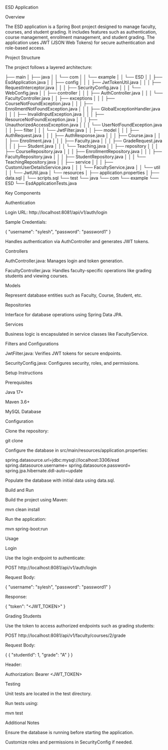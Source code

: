 ESD Application

Overview

The ESD application is a Spring Boot project designed to manage faculty, courses, and student grading. It includes features such as authentication, course management, enrollment management, and student grading. The application uses JWT (JSON Web Tokens) for secure authentication and role-based access.

Project Structure

The project follows a layered architecture:

├── main
│   ├── java
│   │   └── com
│   │       └── example
│   │           └── ESD
│   │               ├── EsdApplication.java
│   │               ├── config
│   │               │   ├── JwtTokenUtil.java
│   │               │   ├── RequestInterceptor.java
│   │               │   ├── SecurityConfig.java
│   │               │   └── WebConfig.java
│   │               ├── controller
│   │               │   ├── AuthController.java
│   │               │   └── FacultyController.java
│   │               ├── exceptions
│   │               │   ├── CourseNotFoundException.java
│   │               │   ├── EnrollmentNotFoundException.java
│   │               │   ├── GlobalExceptionHandler.java
│   │               │   ├── InvalidInputException.java
│   │               │   ├── ResourceNotFoundException.java
│   │               │   ├── UnauthorizedAccessException.java
│   │               │   └── UserNotFoundException.java
│   │               ├── filter
│   │               │   └── JwtFilter.java
│   │               ├── model
│   │               │   ├── AuthRequest.java
│   │               │   ├── AuthResponse.java
│   │               │   ├── Course.java
│   │               │   ├── Enrollment.java
│   │               │   ├── Faculty.java
│   │               │   ├── GradeRequest.java
│   │               │   ├── Student.java
│   │               │   └── Teaching.java
│   │               ├── repository
│   │               │   ├── CourseRepository.java
│   │               │   ├── EnrollmentRepository.java
│   │               │   ├── FacultyRepository.java
│   │               │   ├── StudentRepository.java
│   │               │   └── TeachingRepository.java
│   │               ├── service
│   │               │   ├── CustomUserDetailsService.java
│   │               │   └── FacultyService.java
│   │               └── util
│   │                   └── JwtUtil.java
│   └── resources
│       ├── application.properties
│       ├── data.sql
│       └── scripts.sql
└── test
└── java
└── com
└── example
└── ESD
└── EsdApplicationTests.java

Key Components

Authentication

Login URL: http://localhost:8081/api/v1/auth/login

Sample Credentials:

{
"username": "sylesh",
"password": "password1"
}

Handles authentication via AuthController and generates JWT tokens.

Controllers

AuthController.java: Manages login and token generation.

FacultyController.java: Handles faculty-specific operations like grading students and viewing courses.

Models

Represent database entities such as Faculty, Course, Student, etc.

Repositories

Interface for database operations using Spring Data JPA.

Services

Business logic is encapsulated in service classes like FacultyService.

Filters and Configurations

JwtFilter.java: Verifies JWT tokens for secure endpoints.

SecurityConfig.java: Configures security, roles, and permissions.

Setup Instructions

Prerequisites

Java 17+

Maven 3.6+

MySQL Database

Configuration

Clone the repository:

git clone <repository-url>

Configure the database in src/main/resources/application.properties:

spring.datasource.url=jdbc:mysql://localhost:3306/esd
spring.datasource.username=<db-username>
spring.datasource.password=<db-password>
spring.jpa.hibernate.ddl-auto=update

Populate the database with initial data using data.sql.

Build and Run

Build the project using Maven:

mvn clean install

Run the application:

mvn spring-boot:run

Usage

Login

Use the login endpoint to authenticate:

POST http://localhost:8081/api/v1/auth/login

Request Body:

{
"username": "sylesh",
"password": "password1"
}

Response:

{
"token": "<JWT_TOKEN>"
}

Grading Students

Use the token to access authorized endpoints such as grading students:

POST http://localhost:8081/api/v1/faculty/courses/2/grade

Request Body:

{
{ "studentId": 1, "grade": "A" }
}

Header:

Authorization: Bearer <JWT_TOKEN>

Testing

Unit tests are located in the test directory.

Run tests using:

mvn test

Additional Notes

Ensure the database is running before starting the application.

Customize roles and permissions in SecurityConfig if needed.

